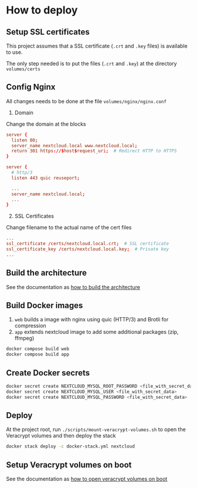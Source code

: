 # How to deploy

## Setup SSL certificates

This project assumes that a SSL certificate (`.crt` and `.key` files) is available to use.

The only step needed is to put the files (`.crt` and `.key`) at the directory `volumes/certs`

## Config Nginx

All changes needs to be done at the file `volumes/nginx/nginx.conf`

1. Domain

Change the domain at the blocks

```conf
server {
  listen 80;
  server_name nextcloud.local www.nextcloud.local;
  return 301 https://$host$request_uri;  # Redirect HTTP to HTTPS
}

server {
  # http/3
  listen 443 quic reuseport;

  ...
  server_name nextcloud.local;
  ...
}
```

2. SSL Certificates

Change filename to the actual name of the cert files

```conf
...
ssl_certificate /certs/nextcloud.local.crt;  # SSL certificate
ssl_certificate_key /certs/nextcloud.local.key;  # Private key
...
```

## Build the architecture

See the documentation as [how to build the architecture](./setup-architecture.md)

## Build Docker images

1. `web` builds a image with nginx using quic (HTTP/3) and Brotli for compression
2. `app` extends nextcloud image to add some additional packages (zip, ffmpeg)

```sh
docker compose build web
docker compose build app
```

## Create Docker secrets

```sh
docker secret create NEXTCLOUD_MYSQL_ROOT_PASSWORD <file_with_secret_data>
docker secret create NEXTCLOUD_MYSQL_USER <file_with_secret_data>
docker secret create NEXTCLOUD_MYSQL_PASSWORD <file_with_secret_data>
```

## Deploy

At the project root, run `./scripts/mount-veracrypt-volumes.sh` to open the Veracrypt volumes and then deploy the stack

```sh
docker stack deploy -c docker-stack.yml nextcloud
```

## Setup Veracrypt volumes on boot

See the documentation as [how to open veracrypt volumes on boot](./open-volumes-boot.md)
